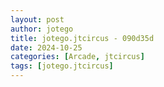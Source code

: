 ```yaml
---
layout: post
author: jotego
title: jotego.jtcircus - 090d35d
date: 2024-10-25
categories: [Arcade, jtcircus]
tags: [jotego.jtcircus]
---
```


